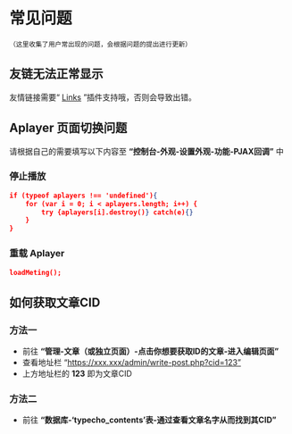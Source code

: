 # 常见问题
<small>（这里收集了用户常出现的问题，会根据问题的提出进行更新）</small>

## 友链无法正常显示

友情链接需要“ [Links](https://github.com/bhaoo/Cuckoo/releases/download/1.0.2/Links.zip) ”插件支持哦，否则会导致出错。

## Aplayer 页面切换问题

请根据自己的需要填写以下内容至 **“控制台-外观-设置外观-功能-PJAX回调”** 中

### 停止播放

```json
if (typeof aplayers !== 'undefined'){
    for (var i = 0; i < aplayers.length; i++) {
        try {aplayers[i].destroy()} catch(e){}
    }
}
```

### 重载 Aplayer

```json
loadMeting();
```

## 如何获取文章CID

### 方法一

- 前往 **“管理-文章（或独立页面）-点击你想要获取ID的文章-进入编辑页面”**
- 查看地址栏 “https://xxx.xxx/admin/write-post.php?cid=123”
- 上方地址栏的 **123** 即为文章CID

### 方法二

- 前往 **“数据库-‘typecho_contents’表-通过查看文章名字从而找到其CID”**

